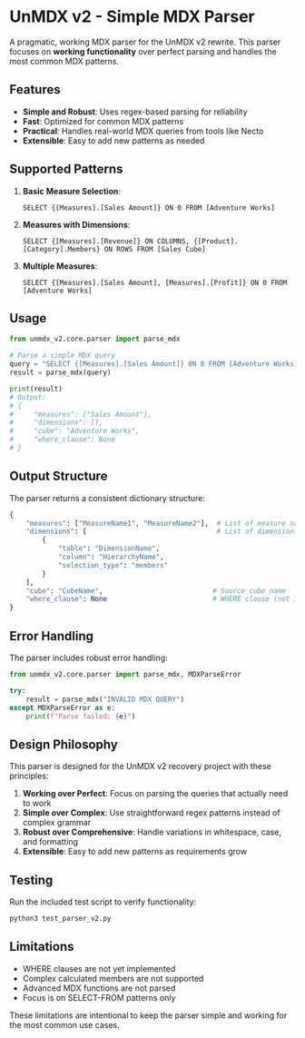 # UnMDX v2 - Simple MDX Parser

A pragmatic, working MDX parser for the UnMDX v2 rewrite. This parser focuses on **working functionality** over perfect parsing and handles the most common MDX patterns.

## Features

- **Simple and Robust**: Uses regex-based parsing for reliability
- **Fast**: Optimized for common MDX patterns
- **Practical**: Handles real-world MDX queries from tools like Necto
- **Extensible**: Easy to add new patterns as needed

## Supported Patterns

1. **Basic Measure Selection**:
   ```mdx
   SELECT {[Measures].[Sales Amount]} ON 0 FROM [Adventure Works]
   ```

2. **Measures with Dimensions**:
   ```mdx
   SELECT {[Measures].[Revenue]} ON COLUMNS, {[Product].[Category].Members} ON ROWS FROM [Sales Cube]
   ```

3. **Multiple Measures**:
   ```mdx
   SELECT {[Measures].[Sales Amount], [Measures].[Profit]} ON 0 FROM [Adventure Works]
   ```

## Usage

```python
from unmdx_v2.core.parser import parse_mdx

# Parse a simple MDX query
query = "SELECT {[Measures].[Sales Amount]} ON 0 FROM [Adventure Works]"
result = parse_mdx(query)

print(result)
# Output:
# {
#     "measures": ["Sales Amount"],
#     "dimensions": [],
#     "cube": "Adventure Works",
#     "where_clause": None
# }
```

## Output Structure

The parser returns a consistent dictionary structure:

```python
{
    "measures": ["MeasureName1", "MeasureName2"],  # List of measure names
    "dimensions": [                                # List of dimension specifications
        {
            "table": "DimensionName",
            "column": "HierarchyName", 
            "selection_type": "members"
        }
    ],
    "cube": "CubeName",                           # Source cube name
    "where_clause": None                          # WHERE clause (not implemented yet)
}
```

## Error Handling

The parser includes robust error handling:

```python
from unmdx_v2.core.parser import parse_mdx, MDXParseError

try:
    result = parse_mdx("INVALID MDX QUERY")
except MDXParseError as e:
    print(f"Parse failed: {e}")
```

## Design Philosophy

This parser is designed for the UnMDX v2 recovery project with these principles:

1. **Working over Perfect**: Focus on parsing the queries that actually need to work
2. **Simple over Complex**: Use straightforward regex patterns instead of complex grammar
3. **Robust over Comprehensive**: Handle variations in whitespace, case, and formatting
4. **Extensible**: Easy to add new patterns as requirements grow

## Testing

Run the included test script to verify functionality:

```bash
python3 test_parser_v2.py
```

## Limitations

- WHERE clauses are not yet implemented
- Complex calculated members are not supported
- Advanced MDX functions are not parsed
- Focus is on SELECT-FROM patterns only

These limitations are intentional to keep the parser simple and working for the most common use cases.